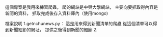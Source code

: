 這個專案是我用來練習爬蟲，
爬的網站是中興大學網站，
主要向要抓取得內容是新聞的資料，
抓取完成後存入資料庫內（使用mongo)

檔案說明
1.getnchunews.py：
這是用來得到新聞清單的爬蟲
從這個清單可以得到新聞細節的網址，
提供之後得到新聞的細節
2.
